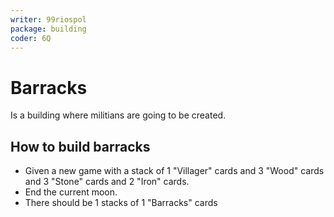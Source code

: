 ```yaml
---
writer: 99riospol
package: building
coder: 6Q
---
```

# Barracks

Is a building where militians are going to be created.

## How to build barracks

 * Given a new game with a stack of 1 "Villager" cards and 3 "Wood" cards and 3 "Stone" cards and 2 "Iron" cards.
 * End the current moon.
 * There should be 1 stacks of 1 "Barracks" cards
